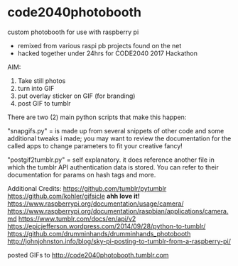 # code2040photobooth
custom photobooth for use with raspberry pi
- remixed from various raspi pb projects found on the net
- hacked together under 24hrs for CODE2040 2017 Hackathon

AIM: 
1) Take still photos
2) turn into GIF
3) put overlay sticker on GIF (for branding)
4) post GIF to tumblr


There are two (2) main python scripts that make this happen:

"snapgifs.py" = is made up from several snippets of other code and some additional tweaks i made; 
you may want to review the documentation for the called apps to change parameters to fit your creative fancy!

"postgif2tumblr.py" = self explanatory. 
it does reference another file in which the tumblr API authentication data is stored. 
You can refer to their documentation for params on hash tags and more.


Additional Credits:
https://github.com/tumblr/pytumblr
https://github.com/kohler/gifsicle **ahh love it!**
https://www.raspberrypi.org/documentation/usage/camera/
https://www.raspberrypi.org/documentation/raspbian/applications/camera.md
https://www.tumblr.com/docs/en/api/v2
https://epicjefferson.wordpress.com/2014/09/28/python-to-tumblr/
https://github.com/drumminhands/drumminhands_photobooth
http://johnjohnston.info/blog/sky-pi-posting-to-tumblr-from-a-raspberry-pi/

posted GIFs to http://code2040photobooth.tumblr.com
